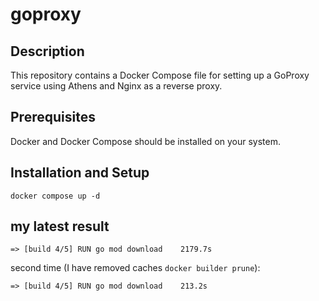 # goproxy

## Description
This repository contains a Docker Compose file for setting up a GoProxy service using Athens and Nginx as a reverse proxy.

## Prerequisites
Docker and Docker Compose should be installed on your system.

## Installation and Setup
```
docker compose up -d
```

## my latest result

```
=> [build 4/5] RUN go mod download    2179.7s
```

second time (I have removed caches `docker builder prune`):

```
=> [build 4/5] RUN go mod download    213.2s
```
